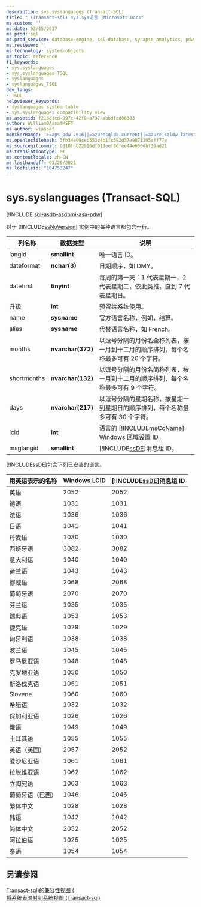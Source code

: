 ```yaml
---
description: sys.syslanguages (Transact-SQL)
title: " (Transact-sql) sys.sys语言 |Microsoft Docs"
ms.custom: ''
ms.date: 03/15/2017
ms.prod: sql
ms.prod_service: database-engine, sql-database, synapse-analytics, pdw
ms.reviewer: ''
ms.technology: system-objects
ms.topic: reference
f1_keywords:
- sys.syslanguages
- sys.syslanguages_TSQL
- syslanguages
- syslanguages_TSQL
dev_langs:
- TSQL
helpviewer_keywords:
- syslanguages system table
- sys.syslanguages compatibility view
ms.assetid: f216d1cd-997c-42f0-a737-abbdfcd88383
author: WilliamDAssafMSFT
ms.author: wiassaf
monikerRange: '>=aps-pdw-2016||=azuresqldb-current||=azure-sqldw-latest||>=sql-server-2016||>=sql-server-linux-2017||=azuresqldb-mi-current'
ms.openlocfilehash: 3fb34e09ceb553c4b1fc592d37e9871195aff77e
ms.sourcegitcommit: 0310fdb22916df013eef86fee44e660dbf39ad21
ms.translationtype: MT
ms.contentlocale: zh-CN
ms.lasthandoff: 03/20/2021
ms.locfileid: "104753247"
---
```

# <a name="syssyslanguages-transact-sql"></a>sys.syslanguages (Transact-SQL)
[!INCLUDE [sql-asdb-asdbmi-asa-pdw](../../includes/applies-to-version/sql-asdb-asdbmi-asa-pdw.md)]

  对于 [!INCLUDE[ssNoVersion](../../includes/ssnoversion-md.md)] 实例中的每种语言都包含一行。  
  
|列名称|数据类型|说明|  
|-----------------|---------------|-----------------|  
|langid|**smallint**|唯一语言 ID。|  
|dateformat|**nchar(3)**|日期顺序，如 DMY。|  
|datefirst|**tinyint**|每周的第一天：1 代表星期一，2 代表星期二，依此类推，直到 7 代表星期日。|  
|升级|**int**|预留给系统使用。|  
|name|**sysname**|官方语言名称，例如，结算。|  
|alias|**sysname**|代替语言名称，如 French。|  
|months|**nvarchar(372)**|以逗号分隔的月份名全称列表，按一月到十二月的顺序排列，每个名称最多可有 20 个字符。|  
|shortmonths|**nvarchar(132)**|以逗号分隔的月份名简称列表，按一月到十二月的顺序排列，每个名称最多可有 9 个字符。|  
|days|**nvarchar(217)**|以逗号分隔的星期名称，按星期一到星期日的顺序排列，每个名称最多可有 30 个字符。|  
|lcid|**int**|语言的 [!INCLUDE[msCoName](../../includes/msconame-md.md)] Windows 区域设置 ID。|  
|msglangid|**smallint**|[!INCLUDE[ssDE](../../includes/ssde-md.md)]消息组 ID。|  
  
 [!INCLUDE[ssDE](../../includes/ssde-md.md)]包含下列已安装的语言。  
  
|用英语表示的名称|Windows LCID|[!INCLUDE[ssDE](../../includes/ssde-md.md)]消息组 ID|  
|---------------------|------------------|-----------------------------------------|  
|英语|2052|2052|  
|德语|1031|1031|  
|法语|1036|1036|  
|日语|1041|1041|  
|丹麦语|1030|1030|  
|西班牙语|3082|3082|  
|意大利语|1040|1040|  
|荷兰语|1043|1043|  
|挪威语|2068|2068|  
|葡萄牙语|2070|2070|  
|芬兰语|1035|1035|  
|瑞典语|1053|1053|  
|捷克语|1029|1029|  
|匈牙利语|1038|1038|  
|波兰语|1045|1045|  
|罗马尼亚语|1048|1048|  
|克罗地亚语|1050|1050|  
|斯洛伐克语|1051|1051|  
|Slovene|1060|1060|  
|希腊语|1032|1032|  
|保加利亚语|1026|1026|  
|俄语|1049|1049|  
|土耳其语|1055|1055|  
|英语（英国）|2057|2052|  
|爱沙尼亚语|1061|1061|  
|拉脱维亚语|1062|1062|  
|立陶宛语|1063|1063|  
|葡萄牙语（巴西）|1046|1046|  
|繁体中文|1028|1028|  
|韩语|1042|1042|  
|简体中文|2052|2052|  
|阿拉伯语|1025|1025|  
|泰语|1054|1054|  
  
## <a name="see-also"></a>另请参阅  
 [Transact-sql&#41;的兼容性视图 &#40;](~/relational-databases/system-compatibility-views/system-compatibility-views-transact-sql.md)   
 [将系统表映射到系统视图 &#40;Transact-sql&#41;](../../relational-databases/system-tables/mapping-system-tables-to-system-views-transact-sql.md)  
  
  
